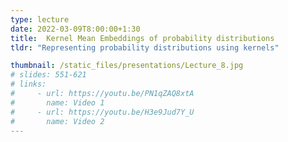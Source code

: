 ```yaml
---
type: lecture
date: 2022-03-09T8:00:00+1:30
title:  Kernel Mean Embeddings of probability distributions
tldr: "Representing probability distributions using kernels"

thumbnail: /static_files/presentations/Lecture_8.jpg
# slides: 551-621
# links: 
#     - url: https://youtu.be/PN1qZAQ8xtA
#       name: Video 1
#     - url: https://youtu.be/H3e9Jud7Y_U
#       name: Video 2
---
```


<!-- **Additional Videos:**
- [kernels for probabilistic models](https://youtu.be/w_Kwtziev2g) -->

